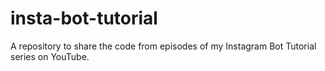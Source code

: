 # insta-bot-tutorial
A repository to share the code from episodes of my Instagram Bot Tutorial series on YouTube.
